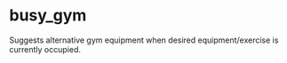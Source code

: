 # busy_gym
Suggests alternative gym equipment when desired equipment/exercise is currently occupied.

